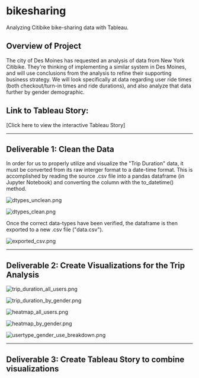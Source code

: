 # bikesharing

Analyzing Citibike bike-sharing data with Tableau.

## Overview of Project

The city of Des Moines has requested an analysis of data from New York Citibike.  They're thinking of implementing a similar system in Des Moines, and will use conclusions from the analysis to refine their supporting business strategy.  We will look specifically at data regarding user ride times (both checkout/turn-in times and ride durations), and also analyze that data further by gender demographic.

## Link to Tableau Story:

[Click here to view the interactive Tableau Story]

---

## Deliverable 1: Clean the Data

In order for us to properly utilize and visualize the "Trip Duration" data, it must be converted from its raw interger format to a date-time format.  This is accomplished by reading the source .csv file into a pandas dataframe (in Jupyter Notebook) and converting the column with the to_datetime() method.

![dtypes_unclean.png](https://github.com/ZeroDarkHardy/bikesharing/blob/main/resources/dtypes_unclean.png)

![dtypes_clean.png](https://github.com/ZeroDarkHardy/bikesharing/blob/main/resources/dtypes_clean.png)

Once the correct data-types have been verified, the dataframe is then exported to a new .csv file ("data.csv").

![exported_csv.png](https://github.com/ZeroDarkHardy/bikesharing/blob/main/resources/exported_csv.png)

---

## Deliverable 2: Create Visualizations for the Trip Analysis

![trip_duration_all_users.png](https://github.com/ZeroDarkHardy/bikesharing/blob/main/resources/trip_duration_all_users.png)

![trip_duration_by_gender.png](https://github.com/ZeroDarkHardy/bikesharing/blob/main/resources/trip_duration_by_gender.png)

![heatmap_all_users.png](https://github.com/ZeroDarkHardy/bikesharing/blob/main/resources/heatmap_all_users.png)

![heatmap_by_gender.png](https://github.com/ZeroDarkHardy/bikesharing/blob/main/resources/heatmap_by_gender.png)

![usertype_gender_use_breakdown.png](https://github.com/ZeroDarkHardy/bikesharing/blob/main/resources/usertype_gender_use_breakdown.png)

---

## Deliverable 3: Create Tableau Story to combine visualizations

